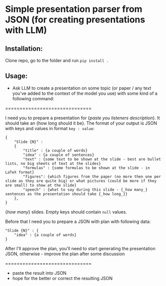 # Simple presentation parser from JSON (for creating presentations with LLM)


## Installation:
Clone repo, go to the folder and run ```pip install .```

## Usage:
- Ask LLM to create a presentation on some topic (or paper / any text you've added to the context of the model you use) with some kind of a following command:

==============================

I need you to prepare a presentation for {_paste you listeners description_}. It should take an {how long should it be}.
The format of your output is JSON with keys and values in format ```key : value```:
```
{
    "Slide {N}" :
    {
        "title" : {a couple of words}
        "idea" : {a couple of sentences}
        "text" : {some text to be shown at the slide - best are bullet lists, no big sheets of text at the slides}
        "formulas" : {some formulas to be shown at the slide - in LaTeX format}
        "figures": {which figures from the paper (no more then one per slide as they are quite big) or what pictures (could be more if they are small) to show at the slide}
        "speech" : {what to say during this slide - {_how many_} sentences as the presentation should take {_how long_}}
    },
}
```
{_how many_} slides.
Empty keys should contain ```null``` values.

Before that I need you to prepare a JSON with plan with following data:
```<PLAN>
"Slide {N}" : {
    "idea" : {a couple of words}
}
```
After I'll approve the plan, you'll need to start generating the presentation JSON, otherwise - improve the plan after some discussion

==============================

- paste the result into JSON
- hope for the better or correct the resulting JSON
